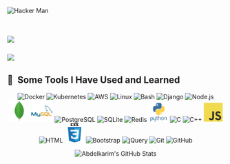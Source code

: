 ![Hacker Man](https://raw.githubusercontent.com/karimtz999/karimtz999/main/hackerMan.gif)

<h1>
    <img src="https://readme-typing-svg.herokuapp.com?font=Jetbrains+mono&size=40&duration=3000&color=800080&center=true&vCenter=true&width=800&lines=Hey..+I'm+RX..+Abdelkarim;Welcome+to+my+GitHub" width="800"/>
</h1>

<img src="https://media.tenor.com/XtJzUJ9HhE0AAAAC/hacker-man-hacker.gif" width="500"/>

<h2>🚀 &nbsp;Some Tools I Have Used and Learned</h2>

<p align="center">
    <img src="https://cdn.jsdelivr.net/gh/devicons/devicon/icons/docker/docker-original.svg" alt="Docker" width="50" height="50"/>
    <img src="https://cdn.jsdelivr.net/gh/devicons/devicon/icons/kubernetes/kubernetes-plain.svg" alt="Kubernetes" width="50" height="50"/>
    <img src="https://cdn.jsdelivr.net/gh/devicons/devicon/icons/amazonwebservices/amazonwebservices-plain-wordmark.svg" alt="AWS" width="50" height="50"/>
    <img src="https://cdn.jsdelivr.net/gh/devicons/devicon/icons/linux/linux-original.svg" alt="Linux" width="50" height="50"/>
    <img src="https://cdn.jsdelivr.net/gh/devicons/devicon/icons/bash/bash-original.svg" alt="Bash" width="50" height="50"/>
    <img src="https://cdn.jsdelivr.net/gh/devicons/devicon/icons/django/django-plain.svg" alt="Django" width="50" height="50"/>
    <img src="https://cdn.jsdelivr.net/gh/devicons/devicon/icons/nodejs/nodejs-original-wordmark.svg" alt="Node.js" width="50" height="50"/>
    <img src="https://raw.githubusercontent.com/devicons/devicon/master/icons/mongodb/mongodb-original.svg" alt="MongoDB" width="50" height="50"/>
    <img src="https://raw.githubusercontent.com/devicons/devicon/master/icons/mysql/mysql-original-wordmark.svg" alt="MySQL" width="50" height="50"/>
    <img src="https://cdn.jsdelivr.net/gh/devicons/devicon/icons/postgresql/postgresql-original.svg" alt="PostgreSQL" width="50" height="50"/>
    <img src="https://cdn.jsdelivr.net/gh/devicons/devicon/icons/sqlite/sqlite-original.svg" alt="SQLite" width="50" height="50"/>
    <img src="https://cdn.jsdelivr.net/gh/devicons/devicon/icons/redis/redis-original.svg" alt="Redis" width="50" height="50"/>
    <img src="https://raw.githubusercontent.com/devicons/devicon/master/icons/python/python-original-wordmark.svg" alt="Python" width="45" height="45"/>
    <img src="https://cdn.jsdelivr.net/gh/devicons/devicon/icons/c/c-original.svg" alt="C" width="45" height="45"/>
    <img src="https://cdn.jsdelivr.net/gh/devicons/devicon/icons/cplusplus/cplusplus-original.svg" alt="C++" width="45" height="45"/>
    <img src="https://raw.githubusercontent.com/devicons/devicon/master/icons/javascript/javascript-original.svg" alt="JavaScript" width="45" height="45"/>
    <img src="https://cdn.jsdelivr.net/gh/devicons/devicon/icons/html5/html5-original.svg" alt="HTML" width="45" height="45"/>
    <img src="https://raw.githubusercontent.com/devicons/devicon/master/icons/css3/css3-original-wordmark.svg" alt="CSS3" width="45" height="45"/>
    <img src="https://cdn.jsdelivr.net/gh/devicons/devicon/icons/bootstrap/bootstrap-original-wordmark.svg" alt="Bootstrap" width="45" height="45"/>
    <img src="https://cdn.jsdelivr.net/gh/devicons/devicon/icons/jquery/jquery-original.svg" alt="jQuery" width="45" height="45"/>
    <img src="https://cdn.jsdelivr.net/gh/devicons/devicon/icons/git/git-original.svg" alt="Git" width="50" height="50"/>
    <img src="https://cdn.jsdelivr.net/gh/devicons/devicon/icons/github/github-original.svg" alt="GitHub" width="50" height="50"/>
</p>

<div align="center">
    <img src="https://github-profile-summary-cards.vercel.app/api/cards/profile-details?username=karimtz999&theme=github_dark" alt="Abdelkarim's GitHub Stats"/>
</div>

